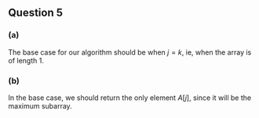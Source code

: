 ## Question 5

### (a) 

The base case for our algorithm should be when $j = k$, ie, when the array is of length $1$.

### (b) 

In the base case, we should return the only element $A[j]$, since it will be the maximum subarray.
